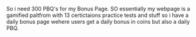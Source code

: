 So i need 300 PBQ's for my Bonus Page. SO essentially my webpage is a gamified paltfrom with 13 certictaions practice tests and stuff
so i have a daily bonus page wehere users get a daily bonus in coins but also a daily PBQ.
